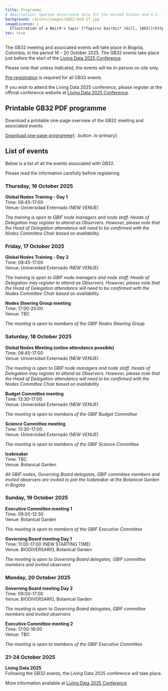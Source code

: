 ```yaml
---
title: Programme
# description: Species occurrence data for the United States and U.S. Territories.
background: /assets/images/GB32-hed-17.jpg
imageLicense: |
  Illustration of a Baird's tapir [*Tapirus bairdii* (Gill, 1865)](https://www.gbif.org/species/2440897) from Biologia Centrali-Americana by Edward R. Alston, 1879-1882. Via [flickr](https://flic.kr/p/dkewRT)
toc: true
---
```


The GB32 meeting and associated events will take place in Bogota, Colombia, in the period 16 - 20 October 2025. The GB32 events take place just before the start of the <a href="https://www.livingdata2025.com/" target="_blank">Living Data 2025 Conference</a>.    

Please note that unless indicated, the events will be in-person on site only.  

[Pre-registration](/registration) is required for all GB32 events. 

If you wish to attend the Living Data 2025 conference, please register at the official conference website at <a href="https://www.livingdata2025.com/" target="_blank">Living Data 2025 Conference</a>.  



## Printable GB32 PDF programme

Download a printable one-page overview of the GB32 meeting and associated events.

[Download one-page programme](/assets/documents/programme.pdf){: .button .is-primary}


## List of events
Below is a list of all the events associated with GB32. 

Please read the information carefully before registering.

### Thursday, 16 October 2025

**Global Nodes Training - Day 1**  
Time: 08:45-17:00   
Venue: Universidad Externado  (NEW VENUE)    

*The training is open to GBIF node managers and node staff. Heads of Delegation may register to attend as Observers. However, please note that the Head of Delegation attendance will need to be confirmed with the Nodes Committee Chair based on availability.*  

### Friday, 17 October 2025

**Global Nodes Training - Day 2**  
Time: 08:45-17:00   
Venue: Universidad Externado  (NEW VENUE)    

*The training is open to GBIF node managers and node staff. Heads of Delegation may register to attend as Observers. However, please note that the Head of Delegation attendance will need to be confirmed with the Nodes Committee Chair based on availability.*  

**Nodes Steering Group meeting**  
Time: 17:00-20:00   
Venue: TBC  

*The meeting is open to members of the GBIF Nodes Steering Group*

### Saturday, 18 October 2025

**Global Nodes Meeting (online attendance possible)**  
Time: 08:45-17:00   
Venue: Universidad Externado  (NEW VENUE)     

*The meeting is open to GBIF node managers and node staff. Heads of Delegation may register to attend as Observers. However, please note that the Head of Delegation attendance will need to be confirmed with the Nodes Committee Chair based on availability.*  

**Budget Committee meeting**  
Time: 13:30-17:00   
Venue: Universidad Externado  (NEW VENUE)    

*The meeting is open to members of the GBIF Budget Committee*

**Science Committee meeting**  
Time: 13:30-17:00   
Venue: Universidad Externado  (NEW VENUE)    

*The meeting is open to members of the GBIF Science Committee*

**Icebreaker**   
Time: TBC   
Venue: Botanical Garden  

*All GBIF nodes, Governing Board delegates, GBIF committee members and invited observers are invited to join the Icebreaker at the Botanical Garden in Bogota*  


### Sunday, 19 October 2025

**Executive Committee meeting 1**  
Time: 09:00-12:30  
Venue: Botanical Garden     

*The meeting is open to members of the GBIF Executive Committee*

**Governing Board meeting Day 1**  
Time: 11:00-17:00  (NEW STARTING TIME)   
Venue: BIODIVERSARIO, Botanical Garden   

*The meeting is open to Governing Board delegates, GBIF committee members and invited observers*


### Monday, 20 October 2025

**Governing Board meeting Day 2**  
Time: 09:00-17:00   
Venue: BIODIVERSARIO, Botanical Garden      

*The meeting is open to Governing Board delegates, GBIF committee members and invited observers*

**Executive Committee meeting 2**  
Time: 17:00-18:00  
Venue: TBC    

*The meeting is open to members of the GBIF Executive Committee*

### 21-24 October 2025  

**Living Data 2025**  
Following the GB32 events, the Living Data 2025 conference will take place. 

More information available at <a href="https://www.livingdata2025.com/" target="_blank">Living Data 2025 Conference</a>  
